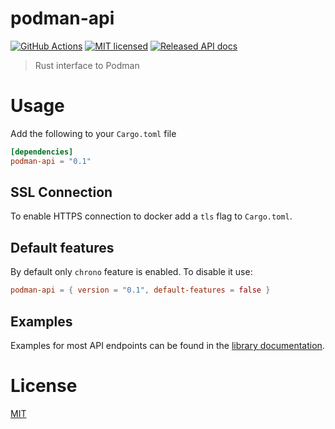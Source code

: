 # podman-api

[![GitHub Actions](https://github.com/vv9k/podman-api-rs/workflows/Main/badge.svg)](https://github.com/vv9k/podman-api-rs/actions) [![MIT licensed](https://img.shields.io/badge/license-MIT-blue.svg)](./LICENSE) [![Released API docs](https://docs.rs/podman-api/badge.svg)](http://docs.rs/podman-api)


> Rust interface to Podman

# Usage

Add the following to your `Cargo.toml` file

```toml
[dependencies]
podman-api = "0.1"
```

## SSL Connection

To enable HTTPS connection to docker add a `tls` flag to `Cargo.toml`.

## Default features

By default only `chrono` feature is enabled. To disable it use:

```toml
podman-api = { version = "0.1", default-features = false }
```

## Examples

Examples for most API endpoints can be found in the [library documentation](https://docs.rs/podman-api/).


# License
[MIT](https://github.com/vv9k/podman-api-rs/blob/master/LICENSE)
